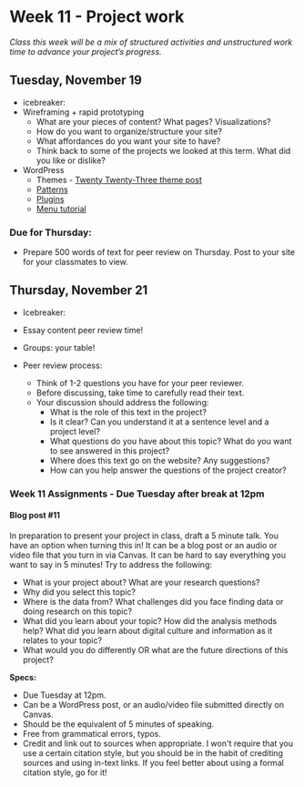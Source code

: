 # Week 11 - Project work 

*Class this week will be a mix of structured activities and unstructured work time to advance your project’s progress.*

## Tuesday, November 19
* icebreaker: 
* Wireframing + rapid prototyping
	* What are your pieces of content? What pages? Visualizations?
	* How do you want to organize/structure your site? 
	* What affordances do you want your site to have? 
	* Think back to some of the projects we looked at this term. What did you like or dislike? 
* WordPress
	* Themes - [Twenty Twenty-Three theme post](https://kinsta.com/blog/twenty-twenty-three-theme/) 
	* [Patterns](https://wordpress.org/patterns/categories/featured/)
	* [Plugins](https://wordpress.org/plugins/)
	* [Menu tutorial](https://wlu.app.box.com/file/1006935776335)

### Due for Thursday:

* Prepare 500 words of text for peer review on Thursday. Post to your site for your classmates to view. 

## Thursday, November 21

* Icebreaker: 
* Essay content peer review time!

* Groups: your table! 

* Peer review process:
	* Think of 1-2 questions you have for your peer reviewer.
	* Before discussing, take time to carefully read their text.
	* Your discussion should address the following:
		* What is the role of this text in the project?
		* Is it clear? Can you understand it at a sentence level and a project level?
		* What questions do you have about this topic? What do you want to see answered in this project? 
		* Where does this text go on the website? Any suggestions? 
		* How can you help answer the questions of the project creator?
		

### Week 11 Assignments - Due Tuesday after break at 12pm


#### Blog post #11 
In preparation to present your project in class, draft a 5 minute talk. You have an option when turning this in! It can be a blog post or an audio or video file that you turn in via Canvas. It can be hard to say everything you want to say in 5 minutes! Try to address the following:

* What is your project about? What are your research questions?
* Why did you select this topic?
* Where is the data from? What challenges did you face finding data or doing research on this topic?
* What did you learn about your topic? How did the analysis methods help? What did you learn about digital culture and information as it relates to your topic?
* What would you do differently OR what are the future directions of this project?


**Specs:** 

* Due Tuesday at 12pm.
* Can be a WordPress post, or an audio/video file submitted directly on Canvas.
* Should be the equivalent of 5 minutes of speaking.
* Free from grammatical errors, typos. 
* Credit and link out to sources when appropriate. I won't require that you use a certain citation style, but you should be in the habit of crediting sources and using in-text links. If you feel better about using a formal citation style, go for it! 
